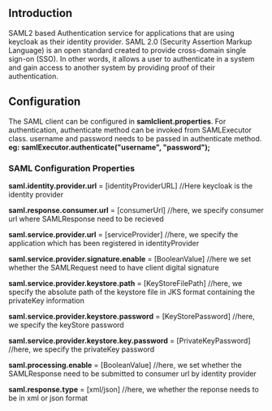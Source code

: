## Introduction
SAML2 based Authentication service for applications that are using keycloak as their identity provider. SAML 2.0 (Security Assertion Markup Language) is an 
open standard created to provide cross-domain single sign-on (SSO). In other words, it allows a user to authenticate in a system and gain access to another system by providing proof of their authentication.

## Configuration

The SAML client can be configured in **samlclient.properties**. For authentication, authenticate method can be invoked from SAMLExecutor class.
username and password needs to be passed in authenticate method.<br />
**eg: samlExecutor.authenticate("username", "password");**

### SAML Configuration Properties

**saml.identity.provider.url** = [identityProviderURL] //Here keycloak is the identity provider

**saml.response.consumer.url** = [consumerUrl] //here, we specify consumer url where SAMLResponse need to be recieved

**saml.service.provider.url** = [serviceProvider] //here, we specify the application which has been registered in identityProvider

**saml.service.provider.signature.enable** = [BooleanValue] //here we set whether the SAMLRequest need to have client digital signature

**saml.service.provider.keystore.path** = [KeyStoreFilePath] //here, we specify the absolute path of the keystore file in JKS format containing the privateKey information

**saml.service.provider.keystore.password** = [KeyStorePassword] //here, we specify the keyStore password

**saml.service.provider.keystore.key.password** = [PrivateKeyPassword] //here, we specify the privateKey password 

**saml.processing.enable** = [BooleanValue] //here, we set whether the SAMLResponse need to be submitted to consumer url by identity provider

**saml.response.type** = [xml/json] //here, we whether the reponse needs to be in xml or json format

